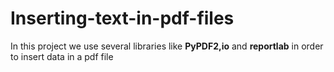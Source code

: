 # Inserting-text-in-pdf-files
In this project we use several libraries like **PyPDF2,io** and **reportlab** in order to insert data in a pdf file
